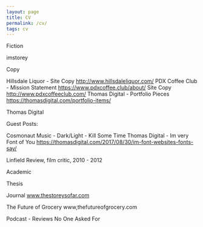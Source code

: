 ```yaml
---
layout: page
title: CV
permalink: /cv/
tags: cv
---
```

Fiction

imstorey

Copy

Hillsdale Liquor - Site Copy http://www.hillsdaleliquor.com/
PDX Coffee Club - Mission Statement https://www.pdxcoffee.club/about/ Site Copy http://www.pdxcoffeeclub.com/
Thomas Digital - Portfolio Pieces https://thomasdigital.com/portfolio-items/


Thomas Digital

Guest Posts:

Cosmonaut Music - Dark/Light - Kill Some Time
Thomas Digital - Im very Font of You https://thomasdigital.com/2017/08/30/im-font-websites-fonts-say/


Linfield Review, film critic, 2010 - 2012

Academic

Thesis

Journal www.thestoreysofar.com

The Future of Grocery www,thefutureofgrocery.com

Podcast - Reviews No One Asked For
